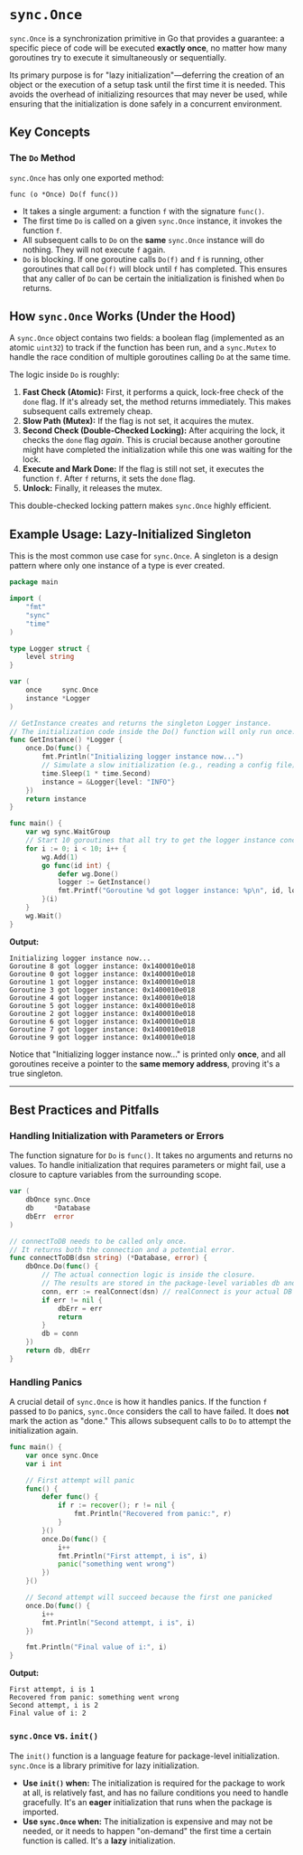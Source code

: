 # `sync.Once`

`sync.Once` is a synchronization primitive in Go that provides a guarantee: a specific piece of code will be executed **exactly once**, no matter how many goroutines try to execute it simultaneously or sequentially.

Its primary purpose is for "lazy initialization"—deferring the creation of an object or the execution of a setup task until the first time it is needed. This avoids the overhead of initializing resources that may never be used, while ensuring that the initialization is done safely in a concurrent environment.

## Key Concepts

### The `Do` Method

`sync.Once` has only one exported method:

`func (o *Once) Do(f func())`

- It takes a single argument: a function `f` with the signature `func()`.
- The first time `Do` is called on a given `sync.Once` instance, it invokes the function `f`.
- All subsequent calls to `Do` on the **same** `sync.Once` instance will do nothing. They will not execute `f` again.
- `Do` is blocking. If one goroutine calls `Do(f)` and `f` is running, other goroutines that call `Do(f)` will block until `f` has completed. This ensures that any caller of `Do` can be certain the initialization is finished when `Do` returns.

## How `sync.Once` Works (Under the Hood)

A `sync.Once` object contains two fields: a boolean flag (implemented as an atomic `uint32`) to track if the function has been run, and a `sync.Mutex` to handle the race condition of multiple goroutines calling `Do` at the same time.

The logic inside `Do` is roughly:

1.  **Fast Check (Atomic):** First, it performs a quick, lock-free check of the `done` flag. If it's already set, the method returns immediately. This makes subsequent calls extremely cheap.
2.  **Slow Path (Mutex):** If the flag is not set, it acquires the mutex.
3.  **Second Check (Double-Checked Locking):** After acquiring the lock, it checks the `done` flag _again_. This is crucial because another goroutine might have completed the initialization while this one was waiting for the lock.
4.  **Execute and Mark Done:** If the flag is still not set, it executes the function `f`. After `f` returns, it sets the `done` flag.
5.  **Unlock:** Finally, it releases the mutex.

This double-checked locking pattern makes `sync.Once` highly efficient.

## Example Usage: Lazy-Initialized Singleton

This is the most common use case for `sync.Once`. A singleton is a design pattern where only one instance of a type is ever created.

```go
package main

import (
	"fmt"
	"sync"
	"time"
)

type Logger struct {
	level string
}

var (
	once     sync.Once
	instance *Logger
)

// GetInstance creates and returns the singleton Logger instance.
// The initialization code inside the Do() function will only run once.
func GetInstance() *Logger {
	once.Do(func() {
		fmt.Println("Initializing logger instance now...")
		// Simulate a slow initialization (e.g., reading a config file)
		time.Sleep(1 * time.Second)
		instance = &Logger{level: "INFO"}
	})
	return instance
}

func main() {
	var wg sync.WaitGroup
	// Start 10 goroutines that all try to get the logger instance concurrently.
	for i := 0; i < 10; i++ {
		wg.Add(1)
		go func(id int) {
			defer wg.Done()
			logger := GetInstance()
			fmt.Printf("Goroutine %d got logger instance: %p\n", id, logger)
		}(i)
	}
	wg.Wait()
}
```

**Output:**

```
Initializing logger instance now...
Goroutine 8 got logger instance: 0x1400010e018
Goroutine 0 got logger instance: 0x1400010e018
Goroutine 1 got logger instance: 0x1400010e018
Goroutine 3 got logger instance: 0x1400010e018
Goroutine 4 got logger instance: 0x1400010e018
Goroutine 5 got logger instance: 0x1400010e018
Goroutine 2 got logger instance: 0x1400010e018
Goroutine 6 got logger instance: 0x1400010e018
Goroutine 7 got logger instance: 0x1400010e018
Goroutine 9 got logger instance: 0x1400010e018
```

Notice that "Initializing logger instance now..." is printed only **once**, and all goroutines receive a pointer to the **same memory address**, proving it's a true singleton.

---

## Best Practices and Pitfalls

### Handling Initialization with Parameters or Errors

The function signature for `Do` is `func()`. It takes no arguments and returns no values. To handle initialization that requires parameters or might fail, use a closure to capture variables from the surrounding scope.

```go
var (
	dbOnce sync.Once
	db     *Database
	dbErr  error
)

// connectToDB needs to be called only once.
// It returns both the connection and a potential error.
func connectToDB(dsn string) (*Database, error) {
	dbOnce.Do(func() {
		// The actual connection logic is inside the closure.
		// The results are stored in the package-level variables db and dbErr.
		conn, err := realConnect(dsn) // realConnect is your actual DB connection func
		if err != nil {
			dbErr = err
			return
		}
		db = conn
	})
	return db, dbErr
}
```

### Handling Panics

A crucial detail of `sync.Once` is how it handles panics. If the function `f` passed to `Do` panics, `sync.Once` considers the call to have failed. It does **not** mark the action as "done." This allows subsequent calls to `Do` to attempt the initialization again.

```go
func main() {
	var once sync.Once
	var i int

	// First attempt will panic
	func() {
		defer func() {
			if r := recover(); r != nil {
				fmt.Println("Recovered from panic:", r)
			}
		}()
		once.Do(func() {
			i++
			fmt.Println("First attempt, i is", i)
			panic("something went wrong")
		})
	}()

	// Second attempt will succeed because the first one panicked
	once.Do(func() {
		i++
		fmt.Println("Second attempt, i is", i)
	})

	fmt.Println("Final value of i:", i)
}
```

**Output:**

```
First attempt, i is 1
Recovered from panic: something went wrong
Second attempt, i is 2
Final value of i: 2
```

### `sync.Once` vs. `init()`

The `init()` function is a language feature for package-level initialization. `sync.Once` is a library primitive for lazy initialization.

- **Use `init()` when:** The initialization is required for the package to work at all, is relatively fast, and has no failure conditions you need to handle gracefully. It's an **eager** initialization that runs when the package is imported.
- **Use `sync.Once` when:** The initialization is expensive and may not be needed, or it needs to happen "on-demand" the first time a certain function is called. It's a **lazy** initialization.
